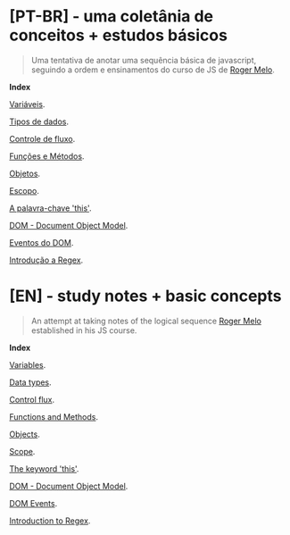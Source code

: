 


# [PT-BR] - uma coletânia de conceitos + estudos básicos
> Uma tentativa de anotar uma sequência básica de javascript, seguindo a ordem e ensinamentos do curso de JS de [Roger Melo](https://www.twitter.com/rogermelo). 

**Index**

[Variáveis](/class-notes/01-pt.md).

[Tipos de dados](/class-notes/02-pt.md).

[Controle de fluxo](/class-notes/03-pt.md).

[Funções e Métodos](/class-notes/04-pt.md).

[Objetos](/class-notes/05-pt.md).

[Escopo](/class-notes/06-pt.md).

[A palavra-chave 'this'](/class-notes/07-pt.md).

[DOM - Document Object Model](/class-notes/08-pt.md).

[Eventos do DOM](/class-notes/09-pt.md).

[Introdução a Regex](/class-notes/10-pt.md).


# [EN] - study notes + basic concepts
> An attempt at taking notes of the logical sequence [Roger Melo](https://www.twitter.com/rogermelo) established in his JS course.

**Index**

[Variables](/class-notes/01-eng.md).

[Data types](/class-notes/02-eng.md).

[Control flux](/class-notes/03-eng.md).

[Functions and Methods](/class-notes/04-eng.md).

[Objects](/class-notes/05-eng.md).

[Scope](/class-notes/06-eng.md).

[The keyword 'this'](/class-notes/07-eng.md).

[DOM - Document Object Model](/class-notes/08-eng.md).

[DOM Events](/class-notes/09-eng.md).

[Introduction to Regex](/class-notes/10-eng.md).
